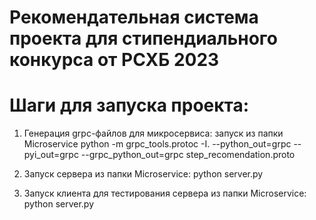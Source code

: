 # Рекомендательная система проекта для стипендиального конкурса от РСХБ 2023
# Шаги для запуска проекта:
 
1. Генерация grpc-файлов для микросервиса: запуск из папки Microservice
python -m grpc_tools.protoc -I. --python_out=grpc --pyi_out=grpc --grpc_python_out=grpc step_recomendation.proto

2. Запуск сервера из папки Microservice:
python server.py

3. Запуск клиента для тестирования сервера из папки Microservice:
python server.py
